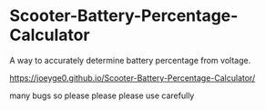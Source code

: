 # Scooter-Battery-Percentage-Calculator
A way to accurately determine battery percentage from voltage.


https://joeyge0.github.io/Scooter-Battery-Percentage-Calculator/


many bugs so please please please use carefully
